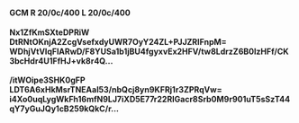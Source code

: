 #### GCM R 20/0c/400 L 20/0c/400
**Nx1ZfKmSXteDPRiW**<br/>**DtRNtOKnjA2ZcgVsefxdyUWR7OyY24ZL+PJJZRIFnpM=**<br/>**WDhjVtVlqFlARwD/F8YUSa1b1jBU4fgyxvEx2HFV/tw8LdrzZ6B0lzHFf/CK3bcHdr4U1FfHJ+vk8r4Q...**<br/><br/>
**/itWOipe3SHK0gFP**<br/>**LDT6A6xHkMsrTNEAaI53/nbQcj8yn9KFRj1r3ZPRqVw=**<br/>**i4Xo0uqLygWkFh16mfN9LJ7iXD5E77r22RIGacr8Srb0M9r901uT5sSzT44qY7yGuJQy1cB259kQkC/r...**